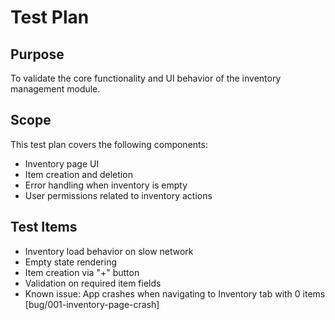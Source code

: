 # Test Plan
## Purpose
To validate the core functionality and UI behavior of the inventory management module.
## Scope
This test plan covers the following components:
- Inventory page UI
- Item creation and deletion
- Error handling when inventory is empty
- User permissions related to inventory actions
## Test Items
- Inventory load behavior on slow network
- Empty state rendering
- Item creation via "+" button
- Validation on required item fields
- Known issue: App crashes when navigating to Inventory tab with 0 items [bug/001-inventory-page-crash]